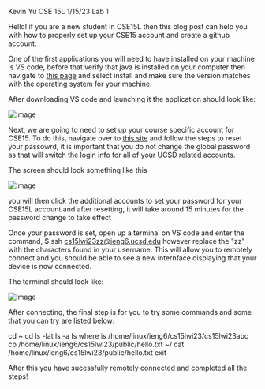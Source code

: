 Kevin Yu
CSE 15L
1/15/23
Lab 1

Hello! if you are a new student in CSE15L then this blog post can help you with how to properly set up your CSE15 account and create a github account.

One of the first applications you will need to have installed on your machine is VS code, before that verify that java is installed on your computer then navigate
to [this page](https://code.visualstudio.com/) and select install and make sure the version matches with the operating system for your machine.

After downloading VS code and launching it the application should look like:

![image](https://user-images.githubusercontent.com/122575342/212788027-ab0a487b-eb1f-4232-b9e8-8df7d983fd1b.png)



Next, we are going to need to set up your course specific account for CSE15. To do this, navigate over to [this site](https://sdacs.ucsd.edu/~icc/index.php) and follow the steps
to reset your passowrd, it is important that you do not change the global password as that will switch the login info for all of your UCSD related accounts. 

The screen should look something like this

![image](https://user-images.githubusercontent.com/122575342/212785770-26c2383d-71f1-4ca2-8e0e-fd22d5d3fcc6.png)

you will then click the additional accounts to set your password for your CSE15L account and after resetting, it will take around 15 minutes for the password change to take effect 

Once your password is set, open up a terminal on VS code and enter the command, $ ssh cs15lwi23zz@ieng6.ucsd.edu however replace the "zz" with the characters found in your username. This will allow you to remotely connect and you should be able to see a new internface displaying that your device is now connected.

The terminal should look like: 

![image](https://user-images.githubusercontent.com/122575342/212787325-29cfd604-1845-4100-aed2-80453d4bc59c.png)

After connecting, the final step is for you to try some commands and some that you can try are listed below:

cd ~
cd
ls -lat
ls -a
ls <directory> where <directory> is /home/linux/ieng6/cs15lwi23/cs15lwi23abc
cp /home/linux/ieng6/cs15lwi23/public/hello.txt ~/
cat /home/linux/ieng6/cs15lwi23/public/hello.txt
exit

After this you have sucessfully remotely connected and completed all the steps!


